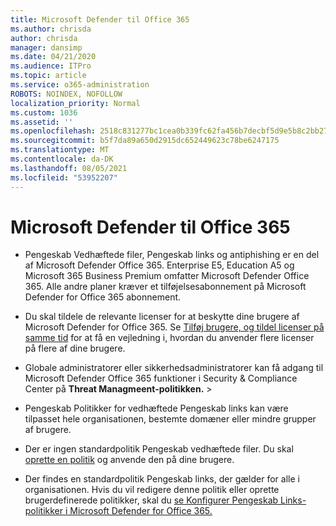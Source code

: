 ```yaml
---
title: Microsoft Defender til Office 365
ms.author: chrisda
author: chrisda
manager: dansimp
ms.date: 04/21/2020
ms.audience: ITPro
ms.topic: article
ms.service: o365-administration
ROBOTS: NOINDEX, NOFOLLOW
localization_priority: Normal
ms.custom: 1036
ms.assetid: ''
ms.openlocfilehash: 2518c831277bc1cea0b339fc62fa456b7decbf5d9e5b8c2bb2733fe47c969a81
ms.sourcegitcommit: b5f7da89a650d2915dc652449623c78be6247175
ms.translationtype: MT
ms.contentlocale: da-DK
ms.lasthandoff: 08/05/2021
ms.locfileid: "53952207"
---
```

# <a name="microsoft-defender-for-office-365"></a>Microsoft Defender til Office 365

- Pengeskab Vedhæftede filer, Pengeskab links og antiphishing er en del af Microsoft Defender Office 365. Enterprise E5, Education A5 og Microsoft 365 Business Premium omfatter Microsoft Defender Office 365. Alle andre planer kræver et tilføjelsesabonnement på Microsoft Defender for Office 365 abonnement.

- Du skal tildele de relevante licenser for at beskytte dine brugere af Microsoft Defender for Office 365. Se [Tilføj brugere, og tildel licenser på samme tid](/microsoft-365/admin/add-users/add-users) for at få en vejledning i, hvordan du anvender flere licenser på flere af dine brugere.

- Globale administratorer eller sikkerhedsadministratorer kan få adgang til Microsoft Defender Office 365 funktioner i Security & Compliance Center på **Threat Managmeent-politikken.** \> 

- Pengeskab Politikker for vedhæftede Pengeskab links kan være tilpasset hele organisationen, bestemte domæner eller mindre grupper af brugere.

- Der er ingen standardpolitik Pengeskab vedhæftede filer. Du skal [oprette en politik](/microsoft-365/security/office-365-security/set-up-atp-safe-attachments-policies) og anvende den på dine brugere.

- Der findes en standardpolitik Pengeskab links, der gælder for alle i organisationen. Hvis du vil redigere denne politik eller oprette brugerdefinerede politikker, skal du [se Konfigurer Pengeskab Links-politikker i Microsoft Defender for Office 365.](/microsoft-365/security/office-365-security/set-up-atp-safe-links-policies)

